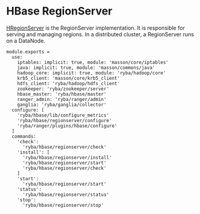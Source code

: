 
# HBase RegionServer

[HRegionServer](http://hbase.apache.org/book.html#regionserver.arch) is the
RegionServer implementation.
It is responsible for serving and managing regions. 
In a distributed cluster, a RegionServer runs on a DataNode.

    module.exports =
      use:
        iptables: implicit: true, module: 'masson/core/iptables'
        java: implicit: true, module: 'masson/commons/java'
        hadoop_core: implicit: true, module: 'ryba/hadoop/core'
        krb5_client: 'masson/core/krb5_client'
        hdfs_client: 'ryba/hadoop/hdfs_client'
        zookeeper: 'ryba/zookeeper/server'
        hbase_master: 'ryba/hbase/master'
        ranger_admin: 'ryba/ranger/admin'
        ganglia: 'ryba/ganglia/collector'
      configure: [
        'ryba/hbase/lib/configure_metrics'
        'ryba/hbase/regionserver/configure'
        'ryba/ranger/plugins/hbase/configure'
      ]
      commands:
        'check':
          'ryba/hbase/regionserver/check'
        'install': [
          'ryba/hbase/regionserver/install'
          'ryba/hbase/regionserver/start'
          'ryba/hbase/regionserver/check'
        ]
        'start':
          'ryba/hbase/regionserver/start'
        'status':
          'ryba/hbase/regionserver/status'
        'stop':
          'ryba/hbase/regionserver/stop'
